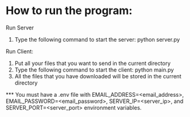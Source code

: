 # How to run the program:

Run Server
1. Type the following command to start the server: python server.py

Run Client:
1. Put all your files that you want to send in the current directory
2. Type the following command to start the client: python main.py
3. All the files that you have downloaded will be stored in the current directory

*** You must have a .env file with EMAIL_ADDRESS=<email_address>, EMAIL_PASSWORD=<email_password>, SERVER_IP=<server_ip>, and SERVER_PORT=<server_port> environment variables.
